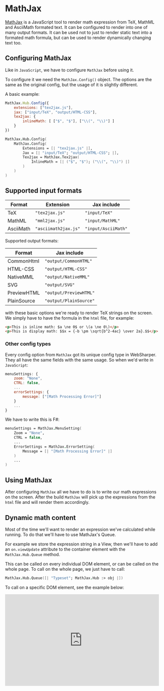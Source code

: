 # MathJax

[MathJax](mathjax.org) is a JavaScript tool to render math expression from TeX, MathML and AsciiMath formated text. It can be configured to render into one of many output formats. It can be used not to just to render static text into a formated math formula, but can be used to render dynamically changing text too.

## Configuring MathJax

Like in `JavaScript`, we have to configure `MathJax` before using it.

To configure it we need the `MathJax.Config()` object. The options are the same as the original config, but the usage of it is slightly different. 

A basic example:

```js
MathJax.Hub.Config({
    extensions: ["tex2jax.js"],
    jax: ["input/TeX", "output/HTML-CSS"],
    tex2jax: {
        inlineMath: [ ["$", "$"], ["\\(", "\\)"] ]
    }
})
```

```fsharp
MathJax.Hub.Config(
    MathJax.Config(
        Extensions = [| "tex2jax.js" |],
        Jax = [| "input/TeX"; "output/HTML-CSS"; |],
        Tex2jax = MathJax.Tex2jax(
            InlineMath = [| ("$", "$"); ("\\(", "\\)") |]
        )
    )
)
```

## Supported input formats

| Format    | Extension           | Jax include         |
|-----------|---------------------|---------------------|
| TeX       | `"tex2jax.js"`      | `"input/TeX"`       |
| MathML    | `"mml2jax.js"`      | `"input/MathML"`    |
| AsciiMath | `"asciimath2jax.js"`| `"input/AsciiMath"` |


Supported output formats:

| Format      | Jax include            |
|-------------|------------------------| 
| CommonHtml  | `"output/CommonHTML"`  |
| HTML-CSS    | `"output/HTML-CSS"`    |
| NativeMML   | `"output/NativeMML"`   |
| SVG         | `"output/SVG"`         |
| PreviewHTML | `"output/PreviewHTML"` |
| PlainSource | `"output/PlainSource"` |

with these basic options we're ready to render TeX strings on the screen. We simply have to have the formula in the `html` file, for example:

```html
<p>This is inline math: $a \ne 0$ or \(a \ne 0\)</p>
<p>This is display math: $$x = {-b \pm \sqrt{b^2-4ac} \over 2a}.$$</p>
```

### Other config types

Every config option from `MathJax` got its unique config type in WebSharper. They all have the same fields with the same usage. So when we'd write in `JavaScript`:

```js
menuSettings: {
    zoom: "None",
    CTRL: false,
    ...
    errorSettings: {
        message: ["[Math Processing Error]"]
    }
    ...
}
```

We have to write this is F#:

```fsharp
menuSettings = MathJax.MenuSetting(
    Zoom = "None",
    CTRL = false,
    ...
    ErrorSettings = MathJax.ErrorSetting(
        Message = [| "[Math Processing Error]" |]
    )
    ...
)
```

## Using MathJax

After configuring `MathJax` all we have to do is to write our math expressions on the screen. After the build `MathJax` will pick up the expressions from the `html` file and will render them accordingly.

## Dynamic math content

Most of the time we'll want to render an expression we've calculated while running. To do that we'll have to use MathJax's Queue.

For example we store the expression string in a View, then we'll have to add an `on.viewUpdate` attribute to the container element with the `MathJax.Hub.Queue` method.

This can be called on every individual DOM element, or can be called on the whole page. To call on the whole page, we just have to call:

```fsharp
MathJax.Hub.Queue([| "Typeset"; MathJax.Hub :> obj |])
```

To call on a specific DOM element, see the example below:

<div style="width:100%;min-height:300px;position:relative"><iframe style="position:absolute;border:none;width:100%;height:100%" src="http://test2.try.websharper.com/embed/setr/0000DN"></iframe><div>